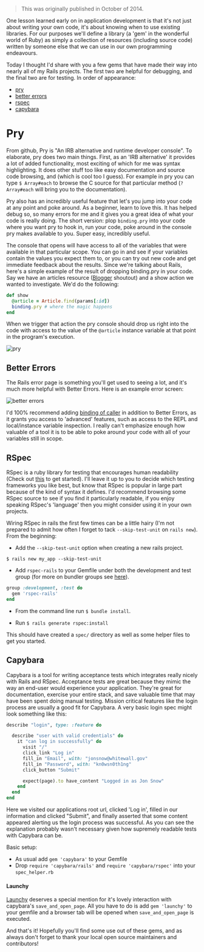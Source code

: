 > This was originally published in October of 2014.

One lesson learned early on in application development is that it's not just about writing your own code, it's about knowing when to use existing libraries.
For our purposes we'll define a library (a 'gem' in the wonderful world of Ruby) as simply a collection of resources (including source code) written by someone else that we can use in our own programming endeavours.

Today I thought I'd share with you a few gems that have made their way into nearly all of my Rails projects.  The first two are helpful for debugging, and the final two are for testing.
In order of appearance:

* [pry](https://github.com/pry/pry)
* [better errors](https://github.com/charliesome/better_errors)
* [rspec](https://www.relishapp.com/rspec)
* [capybara](https://github.com/jnicklas/capybara)

# Pry

From github, Pry is "An IRB alternative and runtime developer console".  To elaborate, pry does two main things.  First, as an 'IRB alternative' it provides a lot of added functionality, most exciting of which for me was syntax highlighting.  It does other stuff too like easy documentation and source code browsing, and  (which is cool too I guess).  For example in pry you can type `$ Array#each` to browse the C source for that particular method (`? Array#each` will bring you to the documentation).

Pry also has an incredibly useful feature that let's you jump into your code at any point and poke around.  As a beginner, learn to love this.  It has helped debug so, so many errors for me and it gives you a great idea of what your code is really doing.  The short version: plop `binding.pry` into your code where you want pry to hook in, run your code, poke around in the console pry makes
available to you.  Super easy, incredibly useful.

The console that opens will have access to all of the variables that were available in that particular scope.  You can go in and see if your variables contain the values you expect them to, or you can try out new code and get immediate feedback about the results.  Since we're talking about Rails, here's a simple example of the result of dropping binding.pry in your code.  Say we have an articles resource ([Blogger](http://tutorials.jumpstartlab.com/projects/blogger.html) shoutout) and a show action we wanted to investigate. We'd do the following:

```ruby
def show
  @article = Article.find(params[:id])
  binding.pry # where the magic happens
end
```

When we trigger that action the pry console should drop us right into the code with access to the value of the `@article` instance variable at that point in the program's execution.

![pry](https://i.imgur.com/4cBqglR.png)

## Better Errors

The Rails error page is something you'll get used to seeing a lot, and it's much more helpful with Better Errors.  Here is an example error screen:

![better errors](https://camo.githubusercontent.com/3fa6840d5e20236b4f768d6ed4b42421ba7c2f21/68747470733a2f2f692e696d6775722e636f6d2f367a42474141622e706e67)

I'd 100% recommend adding [binding of caller](https://github.com/banister/binding_of_caller) in addition to Better Errors, as it grants you access to 'advanced' features, such as access to the REPL and local/instance variable inspection.  I really can't emphasize enough how valuable of a tool it is to be able to poke around your code with all of your variables still in scope.

## RSpec

RSpec is a ruby library for testing that encourages human readability (Check out [this](http://rspec.info/) to get started).  I'll leave it up to you to decide which testing frameworks you like best, but know that RSpec is popular in large part because of the kind of syntax it defines.  I'd recommend browsing some RSpec source to see if you find it particularly readable, if you enjoy speaking RSpec's 'language' then you might consider using it in your own projects.

Wiring RSpec in rails the first few times can be a little hairy (I'm not prepared to admit how often I forget to tack `--skip-test-unit` on `rails new`).  From the beginning:

- Add the `--skip-test-unit` option when creating a new rails project.

`$ rails new my_app --skip-test-unit`

- Add `rspec-rails` to your Gemfile under both the development and test group
(for more on bundler groups see [here](http://yehudakatz.com/2010/05/09/the-how-and-why-of-bundler-groups/)).

```ruby
group :development, :test do
  gem 'rspec-rails'
end
```

- From the command line run `$ bundle install`.

- Run `$ rails generate rspec:install`

This should have created a `spec/` directory as well as some helper files to get you started.

## Capybara

Capybara is a tool for writing acceptance tests which integrates really nicely with Rails and RSpec.
Acceptance tests are great because they mimic the way an end-user would experience your application.
They're great for documentation, exercise your entire stack, and save valuable time that may have been spent doing manual testing.
Mission critical features like the login process are usually a good fit for Capybara.  A very basic login spec might look something like this:

```ruby
describe "login", type: :feature do

  describe "user with valid credentials" do
    it "can log in successfully" do
      visit "/"
      click_link "Log in"
      fill_in "Email", with: "jonsnow@whitewall.gov"
      fill_in "Password", with: "kn0wsn0th1ng"
      click_button "Submit"

      expect(page).to have_content "Logged in as Jon Snow"
    end
  end
end

```

Here we visited our applications root url, clicked 'Log in', filled in our information and clicked "Submit", and finally asserted that some content appeared alerting us the login process was successful. As you can see the explanation probably wasn't necessary given how supremely readable tests with Capybara can be.

Basic setup:

- As usual add `gem 'capybara'` to your Gemfile
- Drop `require 'capybara/rails'` and `require 'capybara/rspec'` into your `spec_helper.rb`

#### Launchy

[Launchy](https://github.com/copiousfreetime/launchy) deserves a special mention for it's
lovely interaction with capybara's `save_and_open_page`.  All you have to do is add `gem 'launchy'` to your gemfile and a browser tab will be opened when `save_and_open_page`
is executed.

And that's it!  Hopefully you'll find some use out of these gems, and as always don't forget to thank your local open source maintainers and contributors!



